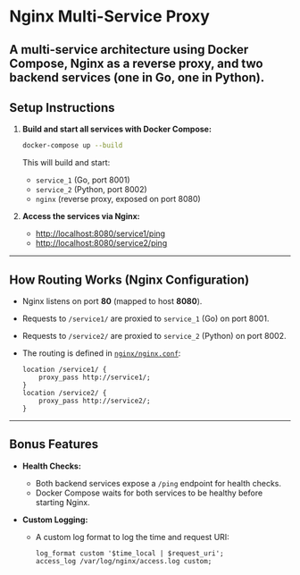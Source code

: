 # Nginx Multi-Service Proxy

A multi-service architecture using Docker Compose, Nginx as a reverse proxy, and two backend services (one in Go, one in Python).
---

## Setup Instructions

1. **Build and start all services with Docker Compose:**
   ```bash
   docker-compose up --build
   ```
   This will build and start:
   - `service_1` (Go, port 8001)
   - `service_2` (Python, port 8002)
   - `nginx` (reverse proxy, exposed on port 8080)

3. **Access the services via Nginx:**
   - [http://localhost:8080/service1/ping](http://localhost:8080/service1/ping)
   - [http://localhost:8080/service2/ping](http://localhost:8080/service2/ping)

---

## How Routing Works (Nginx Configuration)

- Nginx listens on port **80** (mapped to host **8080**).
- Requests to `/service1/` are proxied to `service_1` (Go) on port 8001.
- Requests to `/service2/` are proxied to `service_2` (Python) on port 8002.
- The routing is defined in [`nginx/nginx.conf`](nginx/nginx.conf):

  ```nginx
  location /service1/ {
      proxy_pass http://service1/;
  }
  location /service2/ {
      proxy_pass http://service2/;
  }
  ```

---

## Bonus Features

- **Health Checks:**
  - Both backend services expose a `/ping` endpoint for health checks.
  - Docker Compose waits for both services to be healthy before starting Nginx.

- **Custom Logging:**
  - A custom log format to log the time and request URI:
    ```nginx
    log_format custom '$time_local | $request_uri';
    access_log /var/log/nginx/access.log custom;
    ```